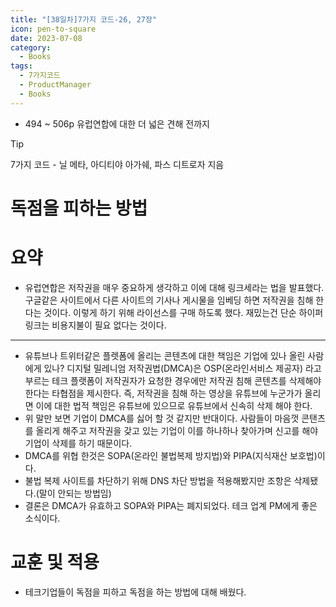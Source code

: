 ```yaml
---
title: "[38일차]7가지 코드-26, 27장"
icon: pen-to-square
date: 2023-07-08
category:
  - Books
tags:
  - 7가지코드
  - ProductManager
  - Books
---
```


- 494 ~ 506p 유럽연합에 대한 더 넓은 견해 전까지

<!-- more -->

>[!tip]
>7가지 코드 - 닐 메타, 아디티야 아가쉐, 파스 디트로자 지음


# 독점을 피하는 방법

# 요약

- 유럽연합은 저작권을 매우 중요하게 생각하고 이에 대해 링크세라는 법을 발표했다. 구글같은 사이트에서 다른 사이트의 기사나 게시물을 임베딩 하면 저작권을 침해 한다는 것이다. 이렇게 하기 위해 라이선스를 구매 하도록 했다. 재밌는건 단순 하이퍼링크는 비용지불이 필요 없다는 것이다.

---

- 유튜브나 트위터같은 플렛폼에 올리는 콘텐츠에 대한 책임은 기업에 있나 올린 사람에게 있나? 
디지털 밀레니엄 저작권법(DMCA)은 OSP(온라인서비스 제공자) 라고 부르는 테크 플랫폼이 저작권자가 요청한 경우에만 저작권 침해 콘텐츠를 삭제해야 한다는 타협점을 제시한다. 
즉, 저작권을 침해 하는 영상을 유튜브에 누군가가 올리면 이에 대한 법적 책임은 유튜브에 있으므로 유튜브에서 신속히 삭제 해야 한다.
- 위 말만 보면 기업이 DMCA를 싫어 할 것 같지만 반대이다. 사람들이 마음껏 콘탠츠를 올리게 해주고 저작권을 갖고 있는 기업이 이를 하나하나 찾아가며 신고를 해야 기업이 삭제를 하기 때문이다.
- DMCA를 위협 한것은 SOPA(온라인 불법복제 방지법)와 PIPA(지식재산 보호법)이다.
- 불법 복제 사이트를 차단하기 위해 DNS 차단 방법을 적용해봤지만 조항은 삭제됐다.(말이 안되는 방법임)
- 결론은 DMCA가 유효하고 SOPA와 PIPA는 폐지되었다. 테크 업계 PM에게 좋은 소식이다.

# 교훈 및 적용

- 테크기업들이 독점을 피하고 독점을 하는 방법에 대해 배웠다.